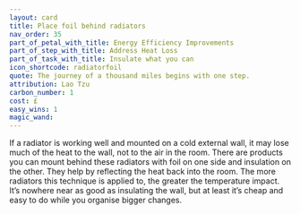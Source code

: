```yaml
---
layout: card
title: Place foil behind radiators
nav_order: 35
part_of_petal_with_title: Energy Efficiency Improvements
part_of_step_with_title: Address Heat Loss
part_of_task_with_title: Insulate what you can
icon_shortcode: radiatorfoil
quote: The journey of a thousand miles begins with one step.
attribution: Lao Tzu
carbon_number: 1
cost: £
easy_wins: 1
magic_wand: 
---
```


<p>If a radiator is working well and mounted on a cold external wall, it may lose much of the heat to the wall, not to the air in the room. There are products you can mount behind these radiators with foil on one side and insulation on the other. They help by reflecting the heat back into the room. The more radiators this technique is applied to, the greater the temperature impact. It’s nowhere near as good as insulating the wall, but at least it’s cheap and easy to do while you organise bigger changes.</p> 
